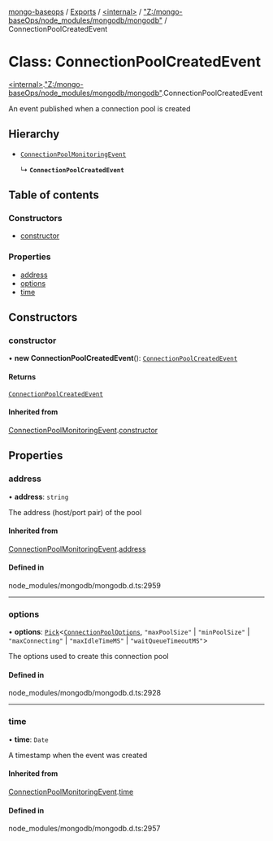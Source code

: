 [mongo-baseops](../README.md) / [Exports](../modules.md) / [\<internal\>](../modules/internal_.md) / ["Z:/mongo-baseOps/node\_modules/mongodb/mongodb"](../modules/internal_._Z__mongo_baseOps_node_modules_mongodb_mongodb_.md) / ConnectionPoolCreatedEvent

# Class: ConnectionPoolCreatedEvent

[\<internal\>](../modules/internal_.md).["Z:/mongo-baseOps/node\_modules/mongodb/mongodb"](../modules/internal_._Z__mongo_baseOps_node_modules_mongodb_mongodb_.md).ConnectionPoolCreatedEvent

An event published when a connection pool is created

## Hierarchy

- [`ConnectionPoolMonitoringEvent`](internal_._Z__mongo_baseOps_node_modules_mongodb_mongodb_.ConnectionPoolMonitoringEvent.md)

  ↳ **`ConnectionPoolCreatedEvent`**

## Table of contents

### Constructors

- [constructor](internal_._Z__mongo_baseOps_node_modules_mongodb_mongodb_.ConnectionPoolCreatedEvent.md#constructor)

### Properties

- [address](internal_._Z__mongo_baseOps_node_modules_mongodb_mongodb_.ConnectionPoolCreatedEvent.md#address)
- [options](internal_._Z__mongo_baseOps_node_modules_mongodb_mongodb_.ConnectionPoolCreatedEvent.md#options)
- [time](internal_._Z__mongo_baseOps_node_modules_mongodb_mongodb_.ConnectionPoolCreatedEvent.md#time)

## Constructors

### constructor

• **new ConnectionPoolCreatedEvent**(): [`ConnectionPoolCreatedEvent`](internal_._Z__mongo_baseOps_node_modules_mongodb_mongodb_.ConnectionPoolCreatedEvent.md)

#### Returns

[`ConnectionPoolCreatedEvent`](internal_._Z__mongo_baseOps_node_modules_mongodb_mongodb_.ConnectionPoolCreatedEvent.md)

#### Inherited from

[ConnectionPoolMonitoringEvent](internal_._Z__mongo_baseOps_node_modules_mongodb_mongodb_.ConnectionPoolMonitoringEvent.md).[constructor](internal_._Z__mongo_baseOps_node_modules_mongodb_mongodb_.ConnectionPoolMonitoringEvent.md#constructor)

## Properties

### address

• **address**: `string`

The address (host/port pair) of the pool

#### Inherited from

[ConnectionPoolMonitoringEvent](internal_._Z__mongo_baseOps_node_modules_mongodb_mongodb_.ConnectionPoolMonitoringEvent.md).[address](internal_._Z__mongo_baseOps_node_modules_mongodb_mongodb_.ConnectionPoolMonitoringEvent.md#address)

#### Defined in

node_modules/mongodb/mongodb.d.ts:2959

___

### options

• **options**: [`Pick`](../modules/internal_.md#pick)\<[`ConnectionPoolOptions`](../interfaces/internal_._Z__mongo_baseOps_node_modules_mongodb_mongodb_.ConnectionPoolOptions.md), ``"maxPoolSize"`` \| ``"minPoolSize"`` \| ``"maxConnecting"`` \| ``"maxIdleTimeMS"`` \| ``"waitQueueTimeoutMS"``\>

The options used to create this connection pool

#### Defined in

node_modules/mongodb/mongodb.d.ts:2928

___

### time

• **time**: `Date`

A timestamp when the event was created

#### Inherited from

[ConnectionPoolMonitoringEvent](internal_._Z__mongo_baseOps_node_modules_mongodb_mongodb_.ConnectionPoolMonitoringEvent.md).[time](internal_._Z__mongo_baseOps_node_modules_mongodb_mongodb_.ConnectionPoolMonitoringEvent.md#time)

#### Defined in

node_modules/mongodb/mongodb.d.ts:2957
